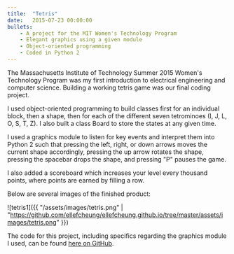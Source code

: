 ```yaml
---
title:  "Tetris"
date:   2015-07-23 00:00:00
bullets:
    - A project for the MIT Women's Technology Program
    - Elegant graphics using a given module
    - Object-oriented programming
    - Coded in Python 2
---
```

The Massachusetts Institute of Technology Summer 2015 Women's Technology Program was my first introduction to electrical engineering and computer science. Building a working tetris game was our final coding project.

I used object-oriented programming to build classes first for an individual block, then a shape, then for each of the different seven tetrominoes (I, J, L, O, S, T, Z). I also built a class Board to store the states at any given time.

I used a graphics module to listen for key events and interpret them into Python 2 such that pressing the left, right, or down arrows moves the current shape accordingly, pressing the up arrow rotates the shape, pressing the spacebar drops the shape, and pressing "P" pauses the game.

I also added a scoreboard which increases your level every thousand points, where points are earned by filling a row.

Below are several images of the finished product:

![tetris1]({{ "/assets/images/tetris.png" | "https://github.com/ellefcheung/ellefcheung.github.io/tree/master/assets/images/tetris.png" }})

The code for this project, including specifics regarding the graphics module I used, can be found [here on GitHub](https://github.com/ellefcheung/tetris).